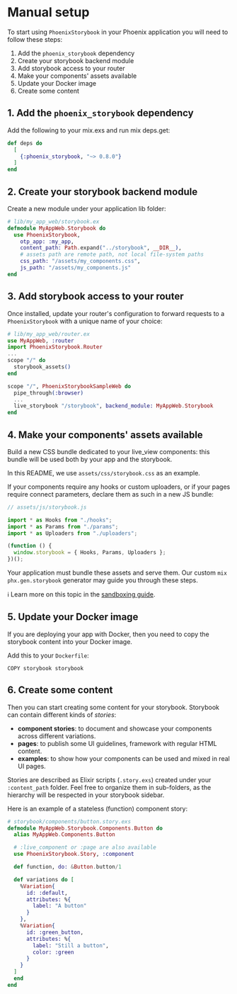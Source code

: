 # Manual setup

To start using `PhoenixStorybook` in your Phoenix application you will need to follow these steps:

1. Add the `phoenix_storybook` dependency
2. Create your storybook backend module
3. Add storybook access to your router
4. Make your components' assets available
5. Update your Docker image
6. Create some content

## 1. Add the `phoenix_storybook` dependency

Add the following to your mix.exs and run mix deps.get:

```elixir
def deps do
  [
    {:phoenix_storybook, "~> 0.8.0"}
  ]
end
```

## 2. Create your storybook backend module

Create a new module under your application lib folder:

```elixir
# lib/my_app_web/storybook.ex
defmodule MyAppWeb.Storybook do
  use PhoenixStorybook,
    otp_app: :my_app,
    content_path: Path.expand("../storybook", __DIR__),
    # assets path are remote path, not local file-system paths
    css_path: "/assets/my_components.css",
    js_path: "/assets/my_components.js"
end
```

## 3. Add storybook access to your router

Once installed, update your router's configuration to forward requests to a `PhoenixStorybook`
with a unique name of your choice:

```elixir
# lib/my_app_web/router.ex
use MyAppWeb, :router
import PhoenixStorybook.Router
...
scope "/" do
  storybook_assets()
end

scope "/", PhoenixStorybookSampleWeb do
  pipe_through(:browser)
  ...
  live_storybook "/storybook", backend_module: MyAppWeb.Storybook
end
```

## 4. Make your components' assets available

Build a new CSS bundle dedicated to your live_view components: this bundle will be used both by your
app and the storybook.

In this README, we use `assets/css/storybook.css` as an example.

If your components require any hooks or custom uploaders, or if your pages require connect parameters,
declare them as such in a new JS bundle:

```javascript
// assets/js/storybook.js

import * as Hooks from "./hooks";
import * as Params from "./params";
import * as Uploaders from "./uploaders";

(function () {
  window.storybook = { Hooks, Params, Uploaders };
})();
```

Your application must bundle these assets and serve them. Our custom `mix phx.gen.storybook`
generator may guide you through these steps.

ℹ️ Learn more on this topic in the [sandboxing guide](guides/sandboxing.md).

## 5. Update your Docker image

If you are deploying your app with Docker, then you need to copy the storybook content into your
Docker image.

Add this to your `Dockerfile`:

```docker
COPY storybook storybook
```

## 6. Create some content

Then you can start creating some content for your storybook. Storybook can contain different kinds
of _stories_:

- **component stories**: to document and showcase your components across different variations.
- **pages**: to publish some UI guidelines, framework with regular HTML content.
- **examples**: to show how your components can be used and mixed in real UI pages.

Stories are described as Elixir scripts (`.story.exs`) created under your `:content_path` folder.
Feel free to organize them in sub-folders, as the hierarchy will be respected in your storybook
sidebar.

Here is an example of a stateless (function) component story:

```elixir
# storybook/components/button.story.exs
defmodule MyAppWeb.Storybook.Components.Button do
  alias MyAppWeb.Components.Button

  # :live_component or :page are also available
  use PhoenixStorybook.Story, :component

  def function, do: &Button.button/1

  def variations do [
    %Variation{
      id: :default,
      attributes: %{
        label: "A button"
      }
    },
    %Variation{
      id: :green_button,
      attributes: %{
        label: "Still a button",
        color: :green
      }
    }
  ]
  end
end
```

